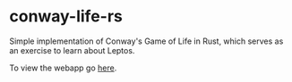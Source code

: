 # conway-life-rs
Simple implementation of Conway's Game of Life in Rust, which serves as an exercise to learn about Leptos.

To view the webapp go [here](https://dlukegordon.github.io/conway-life-rs/dist/index.html).

